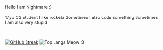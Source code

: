 Hello I am Nightmare :)
<br></br>
17yo CS student
I like rockets
Sometimes I also code something
Sometimes I am also very stupid

<br></br>
[![GitHub Streak](https://streak-stats.demolab.com/?user=NightmarePog)](https://git.io/streak-stats)
![Top Langs](https://github-readme-stats.vercel.app/api/top-langs/?username=NightmarePog&layout=compact)
Meow :3
<!---
nothing to see here
--->
